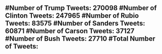 #Number of Trump Tweets: 270098
#Number of Clinton Tweets: 247965
#Number of Rubio Tweets: 83575
#Number of Sanders Tweets: 60871
#Number of Carson Tweets: 37127
#Number of Bush Tweets: 27710
#Total Number of Tweets:  
---
